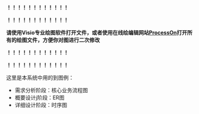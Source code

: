 **！！！！！！！！！！！！**

**！！！！！！！！！！！！**

**请使用Visio专业绘图软件打开文件，或者使用在线绘编辑网站[ProcessOn](https://www.processon.com/)打开所有的绘图文件，方便你对图进行二次修改**

**！！！！！！！！！！！！**

**！！！！！！！！！！！！**

这里是本系统中用的到图例：

- 需求分析阶段：核心业务流程图
- 概要设计j阶段：ER图
- 详细设计阶段：时序图

